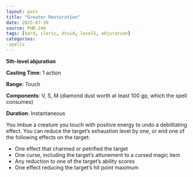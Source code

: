 ```yaml
---
layout: post
title: "Greater Restoration"
date: 2015-07-30
source: PHB.246
tags: [bard, cleric, druid, level5, abjuration]
categories:
-spells
---
```


**5th-level abjuration**

**Casting Time**: 1 action

**Range**: Touch

**Components**: V, S, M (diamond dust worth at least 100 gp, which the spell consumes)

**Duration**: Instantaneous

You imbue a creature you touch with positive energy to undo a debilitating effect. You can reduce the target’s exhaustion level by one, or end one of the following effects on the target:

* One effect that charmed or petrified the target
* One curse, including the target’s attunement to a cursed magic item
* Any reduction to one of the target’s ability scores
* One effect reducing the target’s hit point maximum
